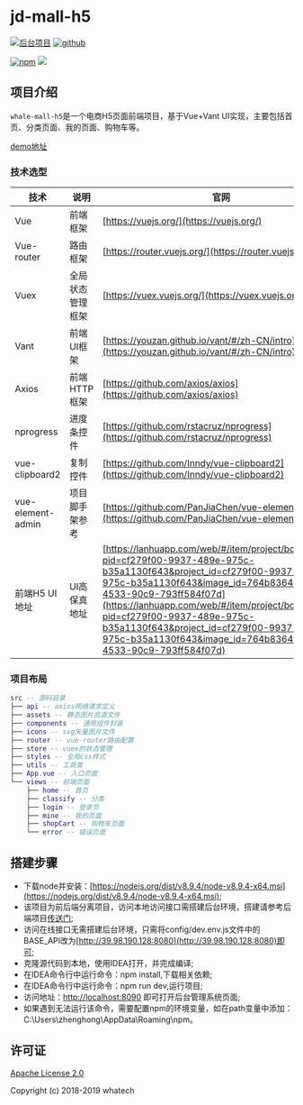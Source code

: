 # jd-mall-h5

<p algin='center'>
  <a href="#"><img src="https://img.shields.io/badge/%E9%B2%B8%E5%88%9B%E7%A7%91%E6%8A%80-%E5%95%86%E5%AE%B6%E5%95%86%E5%9F%8E-green.svg" alt="后台项目"></a>
  <a href="#"><img src="https://img.shields.io/badge/%E7%89%88%E6%9C%AC-v0.1.1-green.svg" alt="github"></a>
  
  <a href="#"><img src="https://img.shields.io/badge/npm-6.9.0-green.svg" alt="npm"></a>
 <a href="https://codecov.io/gh/GitHubGanKai/vue-jd-h5">
  <img src="https://codecov.io/gh/GitHubGanKai/vue-jd-h5/branch/master/graph/badge.svg" />
</a>
</p>


## 项目介绍

`whale-mall-h5`是一个电商H5页面前端项目，基于Vue+Vant UI实现，主要包括首页、分类页面、我的页面、购物车等。

[demo地址](47.106.147.83)

### 技术选型

技术 | 说明 | 官网
----|----|----
Vue | 前端框架 | [https://vuejs.org/](https://vuejs.org/)
Vue-router | 路由框架 | [https://router.vuejs.org/](https://router.vuejs.org/)
Vuex | 全局状态管理框架 | [https://vuex.vuejs.org/](https://vuex.vuejs.org/)
Vant | 前端UI框架 | [https://youzan.github.io/vant/#/zh-CN/intro](https://youzan.github.io/vant/#/zh-CN/intro)
Axios | 前端HTTP框架 | [https://github.com/axios/axios](https://github.com/axios/axios)
nprogress | 进度条控件 | [https://github.com/rstacruz/nprogress](https://github.com/rstacruz/nprogress)
vue-clipboard2 | 复制控件 | [https://github.com/Inndy/vue-clipboard2](https://github.com/Inndy/vue-clipboard2)
vue-element-admin | 项目脚手架参考 | [https://github.com/PanJiaChen/vue-element-admin](https://github.com/PanJiaChen/vue-element-admin)
前端H5 UI地址 | UI高保真地址 | [https://lanhuapp.com/web/#/item/project/board/detail?pid=cf279f00-9937-489e-975c-b35a1130f643&project_id=cf279f00-9937-489e-975c-b35a1130f643&image_id=764b8364-b1a0-4533-90c9-793ff584f07d](https://lanhuapp.com/web/#/item/project/board/detail?pid=cf279f00-9937-489e-975c-b35a1130f643&project_id=cf279f00-9937-489e-975c-b35a1130f643&image_id=764b8364-b1a0-4533-90c9-793ff584f07d)

### 项目布局

``` lua
src -- 源码目录
├── api -- axios网络请求定义
├── assets -- 静态图片资源文件
├── components -- 通用组件封装
├── icons -- svg矢量图片文件
├── router -- vue-router路由配置
├── store -- vuex的状态管理
├── styles -- 全局css样式
├── utils -- 工具类
├── App.vue -- 入口页面
└── views -- 前端页面
    ├── home -- 首页
    ├── classify -- 分类
    ├── login -- 登录页
    ├── mine -- 我的页面
    ├── shopCart -- 购物车页面
    └── error -- 错误页面
```

## 搭建步骤
- 下载node并安装：[https://nodejs.org/dist/v8.9.4/node-v8.9.4-x64.msi](https://nodejs.org/dist/v8.9.4/node-v8.9.4-x64.msi);
- 该项目为前后端分离项目，访问本地访问接口需搭建后台环境，搭建请参考后端项目[传送门](https://github.com/macrozheng/mall);
- 访问在线接口无需搭建后台环境，只需将config/dev.env.js文件中的BASE_API改为[http://39.98.190.128:8080](http://39.98.190.128:8080)即可;
- 克隆源代码到本地，使用IDEA打开，并完成编译;
- 在IDEA命令行中运行命令：npm install,下载相关依赖;
- 在IDEA命令行中运行命令：npm run dev,运行项目;
- 访问地址：[http://localhost:8090](http://localhost:8090) 即可打开后台管理系统页面;
- 如果遇到无法运行该命令，需要配置npm的环境变量，如在path变量中添加：C:\Users\zhenghong\AppData\Roaming\npm。

## 许可证

[Apache License 2.0](https://github.com/macrozheng/mall-admin-web/blob/master/LICENSE)

Copyright (c) 2018-2019 whatech
